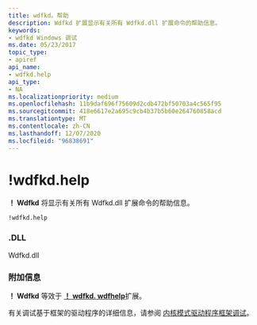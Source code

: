 ```yaml
---
title: wdfkd。帮助
description: Wdfkd 扩展显示有关所有 Wdfkd.dll 扩展命令的帮助信息。
keywords:
- wdfkd Windows 调试
ms.date: 05/23/2017
topic_type:
- apiref
api_name:
- wdfkd.help
api_type:
- NA
ms.localizationpriority: medium
ms.openlocfilehash: 11b9daf696f75609d2cdb472bf50703a4c565f95
ms.sourcegitcommit: 418e6617e2a695c9cb4b37b5b60e264760858acd
ms.translationtype: MT
ms.contentlocale: zh-CN
ms.lasthandoff: 12/07/2020
ms.locfileid: "96838691"
---
```

# <a name="wdfkdhelp"></a>!wdfkd.help


**！ Wdfkd** 将显示有关所有 Wdfkd.dll 扩展命令的帮助信息。

```dbgcmd
!wdfkd.help
```

### <a name="span-iddllspanspan-iddllspandll"></a><span id="DLL"></span><span id="dll"></span>.DLL

Wdfkd.dll

### <a name="span-idadditional_informationspanspan-idadditional_informationspanspan-idadditional_informationspanadditional-information"></a><span id="Additional_Information"></span><span id="additional_information"></span><span id="ADDITIONAL_INFORMATION"></span>附加信息

**！ Wdfkd** 等效于 [**！ wdfkd. wdfhelp**](-wdfkd-wdfhelp.md)扩展。

有关调试基于框架的驱动程序的详细信息，请参阅 [内核模式驱动程序框架调试](kernel-mode-driver-framework-debugging.md)。

 

 





